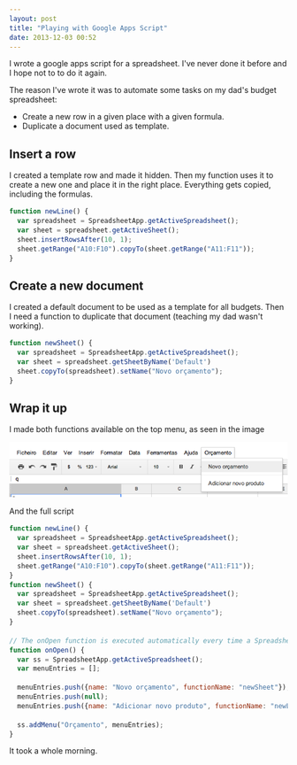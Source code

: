 ```yaml
---
layout: post
title: "Playing with Google Apps Script"
date: 2013-12-03 00:52
---
```

I wrote a google apps script for a spreadsheet.
I've never done it before and I hope not to to do it again.

The reason I've wrote it was to automate some tasks on my dad's budget spreadsheet:

* Create a new row in a given place with a given formula.
* Duplicate a document used as template.

## Insert a row

I created a template row and made it hidden. Then my function uses it to create 
a new one and place it in the right place. Everything gets copied,
including the formulas.

```javascript
function newLine() {
  var spreadsheet = SpreadsheetApp.getActiveSpreadsheet();
  var sheet = spreadsheet.getActiveSheet();
  sheet.insertRowsAfter(10, 1);
  sheet.getRange("A10:F10").copyTo(sheet.getRange("A11:F11"));
}
```

## Create a new document

I created a default document to be used as a template for all budgets.
Then I need a function to duplicate that document (teaching my dad
wasn't working).

```javascript
function newSheet() {
  var spreadsheet = SpreadsheetApp.getActiveSpreadsheet();
  var sheet = spreadsheet.getSheetByName('Default')
  sheet.copyTo(spreadsheet).setName("Novo orçamento");
}
```

## Wrap it up

I made both functions available on the top menu, as seen in the image

![google-apps-pring](/images/2013/12/google-apps-print.png)

And the full script 

```javascript
function newLine() {
  var spreadsheet = SpreadsheetApp.getActiveSpreadsheet();
  var sheet = spreadsheet.getActiveSheet();
  sheet.insertRowsAfter(10, 1);
  sheet.getRange("A10:F10").copyTo(sheet.getRange("A11:F11"));
}
function newSheet() {
  var spreadsheet = SpreadsheetApp.getActiveSpreadsheet();
  var sheet = spreadsheet.getSheetByName('Default')
  sheet.copyTo(spreadsheet).setName("Novo orçamento");
}

// The onOpen function is executed automatically every time a Spreadsheet is loaded
function onOpen() {
  var ss = SpreadsheetApp.getActiveSpreadsheet();
  var menuEntries = [];

  menuEntries.push({name: "Novo orçamento", functionName: "newSheet"});
  menuEntries.push(null);
  menuEntries.push({name: "Adicionar novo produto", functionName: "newLine"});

  ss.addMenu("Orçamento", menuEntries);
}
```

It took a whole morning.
